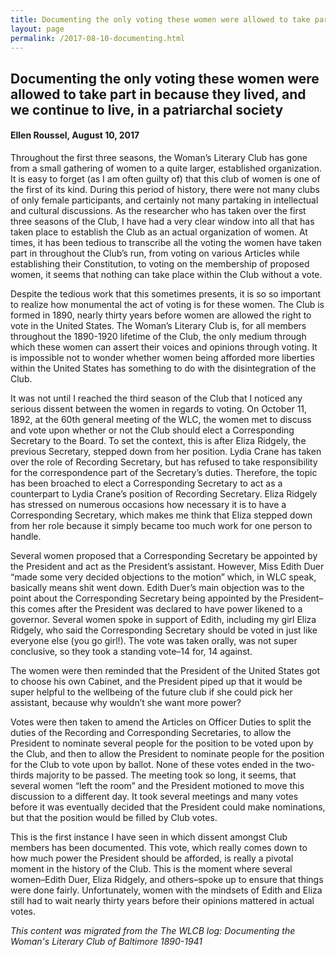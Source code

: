 ```yaml
---
title: Documenting the only voting these women were allowed to take part in because they lived, and we continue to live, in a patriarchal society
layout: page
permalink: /2017-08-10-documenting.html
---
```

## Documenting the only voting these women were allowed to take part in because they lived, and we continue to live, in a patriarchal society
#### Ellen Roussel, August 10, 2017

Throughout the first three seasons, the Woman’s Literary Club has gone from a small gathering of women to a quite larger, established organization. It is easy to forget (as I am often guilty of) that this club of women is one of the first of its kind. During this period of history, there were not many clubs of only female participants, and certainly not many partaking in intellectual and cultural discussions. As the researcher who has taken over the first three seasons of the Club, I have had a very clear window into all that has taken place to establish the Club as an actual organization of women. At times, it has been tedious to transcribe all the voting the women have taken part in throughout the Club’s run, from voting on various Articles while establishing their Constitution, to voting on the membership of proposed women, it seems that nothing can take place within the Club without a vote.

Despite the tedious work that this sometimes presents, it is so so important to realize how monumental the act of voting is for these women. The Club is formed in 1890, nearly thirty years before women are allowed the right to vote in the United States. The Woman’s Literary Club is, for all members throughout the 1890-1920 lifetime of the Club, the only medium through which these women can assert their voices and opinions through voting. It is impossible not to wonder whether women being afforded more liberties within the United States has something to do with the disintegration of the Club.

It was not until I reached the third season of the Club that I noticed any serious dissent between the women in regards to voting. On October 11, 1892, at the 60th general meeting of the WLC, the women met to discuss and vote upon whether or not the Club should elect a Corresponding Secretary to the Board. To set the context, this is after Eliza Ridgely, the previous Secretary, stepped down from her position. Lydia Crane has taken over the role of Recording Secretary, but has refused to take responsibility for the correspondence part of the Secretary’s duties. Therefore, the topic has been broached to elect a Corresponding Secretary to act as a counterpart to Lydia Crane’s position of Recording Secretary. Eliza Ridgely has stressed on numerous occasions how necessary it is to have a Corresponding Secretary, which makes me think that Eliza stepped down from her role because it simply became too much work for one person to handle.

Several women proposed that a Corresponding Secretary be appointed by the President and act as the President’s assistant. However, Miss Edith Duer “made some very decided objections to the motion” which, in WLC speak, basically means shit went down. Edith Duer’s main objection was to the point about the Corresponding Secretary being appointed by the President–this comes after the President was declared to have power likened to a governor. Several women spoke in support of Edith, including my girl Eliza Ridgely, who said the Corresponding Secretary should be voted in just like everyone else (you go girl!). The vote was taken orally, was not super conclusive, so they took a standing vote–14 for, 14 against.

The women were then reminded that the President of the United States got to choose his own Cabinet, and the President piped up that it would be super helpful to the wellbeing of the future club if she could pick her assistant, because why wouldn’t she want more power?

Votes were then taken to amend the Articles on Officer Duties to split the duties of the Recording and Corresponding Secretaries, to allow the President to nominate several people for the position to be voted upon by the Club, and then to allow the President to nominate people for the position for the Club to vote upon by ballot. None of these votes ended in the two-thirds majority to be passed. The meeting took so long, it seems, that several women “left the room” and the President motioned to move this discussion to a different day. It took several meetings and many votes before it was eventually decided that the President could make nominations, but that the position would be filled by Club votes.

This is the first instance I have seen in which dissent amongst Club members has been documented. This vote, which really comes down to how much power the President should be afforded, is really a pivotal moment in the history of the Club. This is the moment where several women–Edith Duer, Eliza Ridgely, and others–spoke up to ensure that things were done fairly. Unfortunately, women with the mindsets of Edith and Eliza still had to wait nearly thirty years before their opinions mattered in actual votes.

*This content was migrated from the The WLCB log: Documenting the Woman's Literary Club of Baltimore 1890-1941*